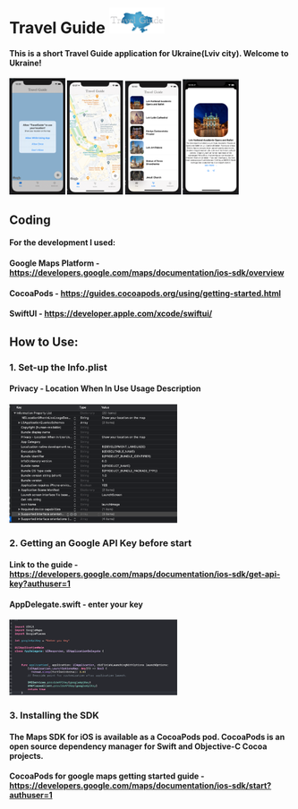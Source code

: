 # Travel Guide <img src="image/logo.png" width="100">

#### This is a short Travel Guide application for Ukraine(Lviv city).  Welcome to Ukraine!

 #### <img src="image/2.png" width="100">  <img src="image/3.png" width="100"> <img src="image/4.png" width="100"> <img src="image/5.png" width="100">

## Coding
#### For the development I used:
#### Google Maps Platform - https://developers.google.com/maps/documentation/ios-sdk/overview
#### CocoaPods - https://guides.cocoapods.org/using/getting-started.html
#### SwiftUI - https://developer.apple.com/xcode/swiftui/

## How to Use:
### 1. Set-up the Info.plist
#### Privacy - Location When In Use Usage Description
#### <img src="image/info.png" width="300">
### 2. Getting an Google API Key before start
#### Link to the guide - https://developers.google.com/maps/documentation/ios-sdk/get-api-key?authuser=1
#### AppDelegate.swift - enter your key
#### <img src="image/key.png" width="300">
### 3. Installing the SDK
#### The Maps SDK for iOS is available as a CocoaPods pod. CocoaPods is an open source dependency manager for Swift and Objective-C Cocoa projects.
#### CocoaPods for google maps getting started guide - https://developers.google.com/maps/documentation/ios-sdk/start?authuser=1
